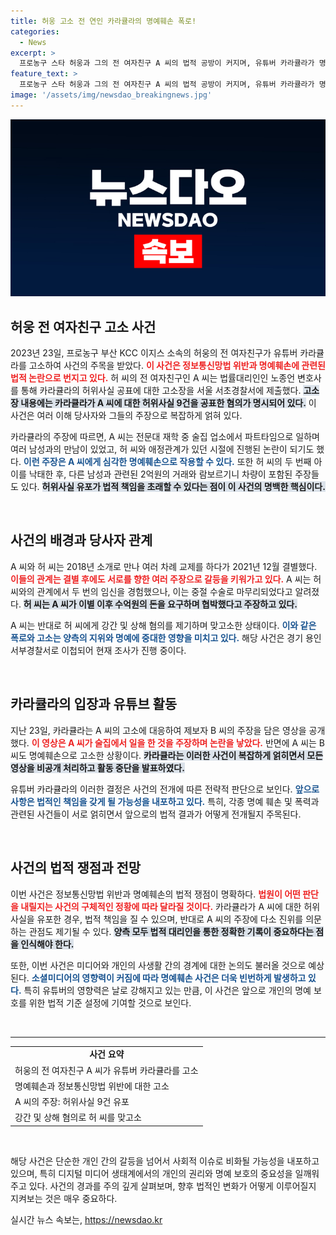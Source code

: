 ```yaml
---
title: 허웅 고소 전 연인 카라큘라의 명예훼손 폭로!
categories:
  - News
excerpt: >
  프로농구 스타 허웅과 그의 전 여자친구 A 씨의 법적 공방이 커지며, 유튜버 카라큘라가 명예훼손으로 고소당했습니다. A 씨는 허위 사실이 담긴 영상에 강력 반발하며 맞고소에 나섰고, 사건의 진실은 과연 무엇일까요? 클릭해서 자세히 알아보세요!
feature_text: >
  프로농구 스타 허웅과 그의 전 여자친구 A 씨의 법적 공방이 커지며, 유튜버 카라큘라가 명예훼손으로 고소당했습니다. A 씨는 허위 사실이 담긴 영상에 강력 반발하며 맞고소에 나섰고, 사건의 진실은 과연 무엇일까요? 클릭해서 자세히 알아보세요!
image: '/assets/img/newsdao_breakingnews.jpg'
---
```


<p><img src="/assets/img/newsdao_breakingnews.jpg" alt="ranknews 속보" /></p>

<h2 data-ke-size="size26">허웅 전 여자친구 고소 사건</h2>

<p data-ke-size="size16">2023년 23일, 프로농구 부산 KCC 이지스 소속의 허웅의 전 여자친구가 유튜버 카라큘라를 고소하여 사건의 주목을 받았다. <b><span style="color: #ee2323;">이 사건은 정보통신망법 위반과 명예훼손에 관련된 법적 논란으로 번지고 있다.</span></b> 허 씨의 전 여자친구인 A 씨는 법률대리인인 노종언 변호사를 통해 카라큘라의 허위사실 공표에 대한 고소장을 서울 서초경찰서에 제출했다. <b><span style="background-color: #21538527;">고소장 내용에는 카라큘라가 A 씨에 대한 허위사실 9건을 공표한 혐의가 명시되어 있다.</span></b> 이 사건은 여러 이해 당사자와 그들의 주장으로 복잡하게 얽혀 있다.</p>

<p data-ke-size="size16">카라큘라의 주장에 따르면, A 씨는 전문대 재학 중 술집 업소에서 파트타임으로 일하며 여러 남성과의 만남이 있었고, 허 씨와 애정관계가 있던 시절에 진행된 논란이 되기도 했다. <b><span style="color: #1a5490;">이런 주장은 A 씨에게 심각한 명예훼손으로 작용할 수 있다.</span></b> 또한 허 씨의 두 번째 아이를 낙태한 후, 다른 남성과 관련된 2억원의 거래와 람보르기니 차량이 포함된 주장들도 있다. <b><span style="background-color: #21538527;">허위사실 유포가 법적 책임을 초래할 수 있다는 점이 이 사건의 명백한 핵심이다.</span></b></p>

<p data-ke-size="size16">&nbsp;</p>

<h2 data-ke-size="size26">사건의 배경과 당사자 관계</h2>

<p data-ke-size="size16">A 씨와 허 씨는 2018년 소개로 만나 여러 차례 교제를 하다가 2021년 12월 결별했다. <b><span style="color: #ee2323;">이들의 관계는 결별 후에도 서로를 향한 여러 주장으로 갈등을 키워가고 있다.</span></b> A 씨는 허 씨와의 관계에서 두 번의 임신을 경험했으나, 이는 중절 수술로 마무리되었다고 알려졌다. <b><span style="background-color: #21538527;">허 씨는 A 씨가 이별 이후 수억원의 돈을 요구하며 협박했다고 주장하고 있다.</span></b></p>

<p data-ke-size="size16">A 씨는 반대로 허 씨에게 강간 및 상해 혐의를 제기하며 맞고소한 상태이다. <b><span style="color: #1a5490;">이와 같은 폭로와 고소는 양측의 지위와 명예에 중대한 영향을 미치고 있다.</span></b> 해당 사건은 경기 용인서부경찰서로 이첩되어 현재 조사가 진행 중이다.</p>

<p data-ke-size="size16">&nbsp;</p>

<h2 data-ke-size="size26">카라큘라의 입장과 유튜브 활동</h2>

<p data-ke-size="size16">지난 23일, 카라큘라는 A 씨의 고소에 대응하여 제보자 B 씨의 주장을 담은 영상을 공개했다. <b><span style="color: #ee2323;">이 영상은 A 씨가 술집에서 일을 한 것을 주장하며 논란을 낳았다.</span></b> 반면에 A 씨는 B 씨도 명예훼손으로 고소한 상황이다. <b><span style="background-color: #21538527;">카라큘라는 이러한 사건이 복잡하게 얽히면서 모든 영상을 비공개 처리하고 활동 중단을 발표하였다.</span></b></p>

<p data-ke-size="size16">유튜버 카라큘라의 이러한 결정은 사건의 전개에 따른 전략적 판단으로 보인다. <b><span style="color: #1a5490;">앞으로 사항은 법적인 책임을 갖게 될 가능성을 내포하고 있다.</span></b> 특히, 각종 명예 훼손 및 폭력과 관련된 사건들이 서로 얽히면서 앞으로의 법적 결과가 어떻게 전개될지 주목된다.</p>

<p data-ke-size="size16">&nbsp;</p>

<h2 data-ke-size="size26">사건의 법적 쟁점과 전망</h2>

<p data-ke-size="size16">이번 사건은 정보통신망법 위반과 명예훼손의 법적 쟁점이 명확하다. <b><span style="color: #ee2323;">법원이 어떤 판단을 내릴지는 사건의 구체적인 정황에 따라 달라질 것이다.</span></b> 카라큘라가 A 씨에 대한 허위 사실을 유포한 경우, 법적 책임을 질 수 있으며, 반대로 A 씨의 주장에 다소 진위를 의문하는 관점도 제기될 수 있다. <b><span style="background-color: #21538527;">양측 모두 법적 대리인을 통한 정확한 기록이 중요하다는 점을 인식해야 한다.</span></b></p>

<p data-ke-size="size16">또한, 이번 사건은 미디어와 개인의 사생활 간의 경계에 대한 논의도 불러올 것으로 예상된다. <b><span style="color: #1a5490;">소셜미디어의 영향력이 커짐에 따라 명예훼손 사건은 더욱 빈번하게 발생하고 있다.</span></b> 특히 유튜버의 영향력은 날로 강해지고 있는 만큼, 이 사건은 앞으로 개인의 명예 보호를 위한 법적 기준 설정에 기여할 것으로 보인다.</p>

<p data-ke-size="size16">&nbsp;</p>

<hr>

<table style="width: 100%; border-collapse: collapse;">
    <tr>
        <td style="text-align: center; height: 17px;"><b>사건 요약</b></td>
    </tr>
    <tr>
        <td>허웅의 전 여자친구 A 씨가 유튜버 카라큘라를 고소</td>
    </tr>
    <tr>
        <td>명예훼손과 정보통신망법 위반에 대한 고소</td>
    </tr>
    <tr>
        <td>A 씨의 주장: 허위사실 9건 유포</td>
    </tr>
    <tr>
        <td>강간 및 상해 혐의로 허 씨를 맞고소</td>
    </tr>
</table>

<p data-ke-size="size16">&nbsp;</p>

<p data-ke-size="size16">해당 사건은 단순한 개인 간의 갈등을 넘어서 사회적 이슈로 비화될 가능성을 내포하고 있으며, 특히 디지털 미디어 생태계에서의 개인의 권리와 명예 보호의 중요성을 일깨워 주고 있다. 사건의 경과를 주의 깊게 살펴보며, 향후 법적인 변화가 어떻게 이루어질지 지켜보는 것은 매우 중요하다.</p>
실시간 뉴스 속보는, <a href="https://newsdao.kr" rel="dofollow">https://newsdao.kr</a>


